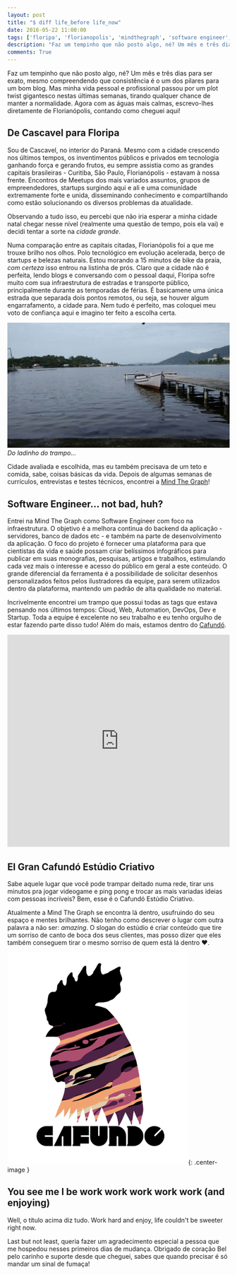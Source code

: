 ```yaml
---
layout: post
title: "$ diff life_before life_now"
date: 2016-05-22 11:00:00
tags: ['floripa', 'florianopolis', 'mindthegraph', 'software engineer', 'cloud', 'aws', 'php', 'devops']
description: "Faz um tempinho que não posto algo, né? Um mês e três dias pra ser exato, mesmo compreendendo que consistência é o um dos pilares para um bom blog. Mas minha vida pessoal e profissional passou por um plot twist gigantesco nestas últimas semanas, tirando qualquer chance de manter a normalidade. Agora com as águas mais calmas, escrevo-lhes diretamente de Florianópolis, contando como cheguei aqui!"
comments: True
---
```


Faz um tempinho que não posto algo, né? Um mês e três dias para ser exato, mesmo compreendendo que consistência é o um dos pilares para um bom blog. Mas minha vida pessoal e profissional passou por um plot twist gigantesco nestas últimas semanas, tirando qualquer chance de manter a normalidade. Agora com as águas mais calmas, escrevo-lhes diretamente de Florianópolis, contando como cheguei aqui!

## De Cascavel para Floripa
Sou de Cascavel, no interior do Paraná. Mesmo com a cidade crescendo nos últimos tempos, os inventimentos públicos e privados em tecnologia ganhando força e gerando frutos, eu sempre assistia como as grandes capitais brasileiras - Curitiba, São Paulo, Florianópolis - estavam à nossa frente. Encontros de Meetups dos mais variados assuntos, grupos de empreendedores, startups surgindo aqui e ali e uma comunidade extremamente forte e unida, disseminando conhecimento e compartilhando como estão solucionando os diversos problemas da atualidade.

Observando a tudo isso, eu percebi que não iria esperar a minha cidade natal chegar nesse nível (realmente uma questão de tempo, pois ela vai) e decidi tentar a sorte na *cidade grande*.

Numa comparação entre as capitais citadas, Florianópolis foi a que me trouxe brilho nos olhos. Polo tecnológico em evolução acelerada, berço de startups e belezas naturais. Estou morando a 15 minutos de bike da praia, *com certeza* isso entrou na listinha de prós. Claro que a cidade não é perfeita, lendo blogs e conversando com o pessoal daqui, Floripa sofre muito com sua infraestrutura de estradas e transporte público, principalmente durante as temporadas de férias. É basicamene uma única estrada que separada dois pontos remotos, ou seja, se houver algum engarrafamento, a cidade para. Nem tudo é perfeito, mas coloquei meu voto de confiança aqui e imagino ter feito a escolha certa.

![Lagoa da Conceição](/img/floripa_lagoa.jpg)
*Do ladinho do trampo...*

Cidade avaliada e escolhida, mas eu também precisava de um teto e comida, sabe, coisas básicas da vida. Depois de algumas semanas de currículos, entrevistas e testes técnicos, encontrei a [Mind The Graph](http://mindthegraph.com)!

## Software Engineer... not bad, huh?
Entrei na Mind The Graph como Software Engineer com foco na infraestrutura. O objetivo é a melhora continua do backend da aplicação - servidores, banco de dados etc - e também na parte de desenvolvimento da aplicação. O foco do projeto é fornecer uma plataforma para que cientistas da vida e saúde possam criar belíssimos infográficos para publicar em suas monografias, pesquisas, artigos e trabalhos, estimulando cada vez mais o interesse e acesso do público em geral a este conteúdo. O grande diferencial da ferramenta é a possibilidade de solicitar desenhos personalizados feitos pelos ilustradores da equipe, para serem utilizados dentro da plataforma, mantendo um padrão de alta qualidade no material.

Incrivelmente encontrei um trampo que possui todas as tags que estava pensando nos últimos tempos: Cloud, Web, Automation, DevOps, Dev e Startup. Toda a equipe é excelente no seu trabalho e eu tenho orgulho de estar fazendo parte disso tudo! Além do mais, estamos dentro do [Cafundó](http://cafundoestudio.com.br/).

<iframe src="https://www.youtube.com/embed/tG-PmLzx6NA" frameborder="0" width="100%" height="480"></iframe>

## El Gran Cafundó Estúdio Criativo
Sabe aquele lugar que você pode trampar deitado numa rede, tirar uns minutos pra jogar videogame e ping pong e trocar as mais variadas ideias com pessoas incríveis? Bem, esse é o Cafundó Estúdio Criativo.

Atualmente a Mind The Graph se encontra lá dentro, usufruindo do seu espaço e mentes brilhantes. Não tenho como descrever o lugar com outra palavra a não ser: *amazing*. O slogan do estúdio é criar conteúdo que tire um sorriso de canto de boca dos seus clientes, mas posso dizer que eles também conseguem tirar o mesmo sorriso de quem está lá dentro ♥.

![Cafundó Estúdio Criativo](/img/cafundo_logo.png){: .center-image }

## You see me I be work work work work work (and enjoying)
Well, o título acima diz tudo. Work hard and enjoy, life couldn't be sweeter right now.

Last but not least, queria fazer um agradecimento especial a pessoa que me hospedou nesses primeiros dias de mudança. Obrigado de coração Bel pelo carinho e suporte desde que cheguei, sabes que quando precisar é só mandar um sinal de fumaça!
